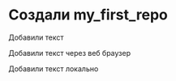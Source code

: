 ﻿# Создали my_first_repo

Добавили текст

Добавили текст через веб браузер

Добавили текст локально
